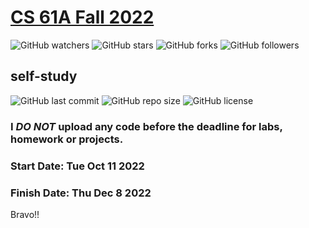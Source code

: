 # [CS 61A Fall 2022](https://inst.eecs.berkeley.edu/~cs61a/fa22/)

![GitHub watchers](https://img.shields.io/github/watchers/xuyanshi/cs61a?style=social) 
![GitHub stars](https://img.shields.io/github/stars/xuyanshi/cs61a?style=social) 
![GitHub forks](https://img.shields.io/github/forks/xuyanshi/cs61a?style=social) 
![GitHub followers](https://img.shields.io/github/followers/xuyanshi?style=social)

## self-study

![GitHub last commit](https://img.shields.io/github/last-commit/xuyanshi/cs61a?style=flat-square) 
![GitHub repo size](https://img.shields.io/github/repo-size/xuyanshi/cs61a?style=flat-square) 
![GitHub license](https://img.shields.io/github/license/xuyanshi/cs61a?style=flat-square)

<!--
[![LastCommit](https://img.shields.io/github/last-commit/xuyanshi/cs61a?style=flat-square)](https://github.com/xuyanshi/cs61a)
![GitHub language count](https://img.shields.io/github/languages/count/xuyanshi/cs61a) 
-->

### **I *DO NOT* upload any code before the deadline for labs, homework or projects.**

### Start Date:   Tue Oct 11 2022
<!--
### Pause Date:   Sun Nov 20 2022
I paused this course due to my busy work. ~~And I will complete all of it in in a few months.~~ The jobs before project4(Scheme, Week11, Fri 11/4) are finished, consisting of Disc00-10, Lab00-10, HW01-08 and Project1-3(Hog, Cats and Ants).

### Continue Date:   Wed Dec 7 2022
I have to skip the Scheme project and some other things related to the Scheme. But I will tackle them in the future completely.
-->
### Finish Date:   Thu Dec 8 2022
Bravo!!

